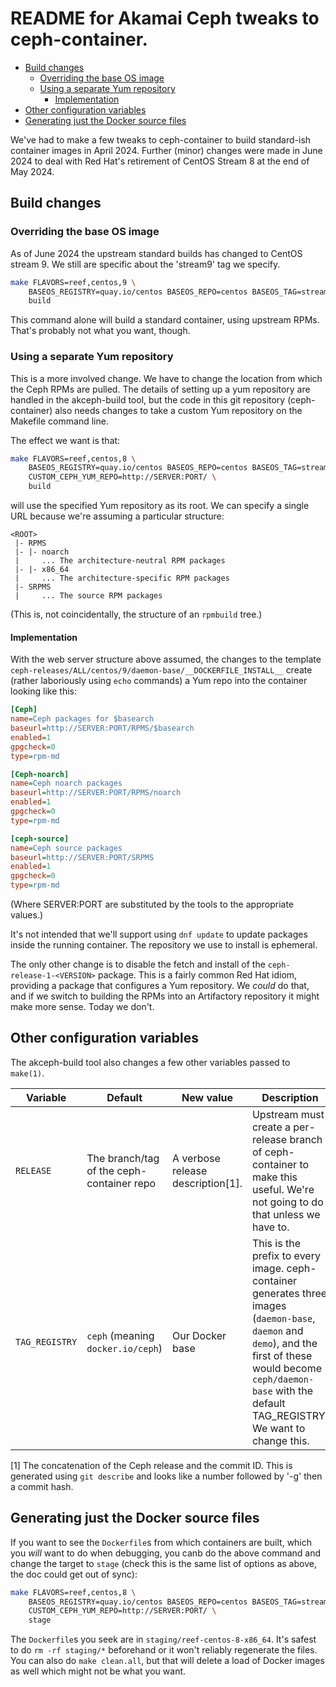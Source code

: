 # README for Akamai Ceph tweaks to ceph-container.

<!-- vscode-markdown-toc -->
* [Build changes](#Buildchanges)
	* [Overriding the base OS image](#OverridingthebaseOSimage)
	* [Using a separate Yum repository](#UsingaseparateYumrepository)
		* [Implementation](#Implementation)
* [Other configuration variables](#Otherconfigurationvariables)
* [Generating just the Docker source files](#GeneratingjusttheDockersourcefiles)

<!-- vscode-markdown-toc-config
	numbering=false
	autoSave=true
	/vscode-markdown-toc-config -->
<!-- /vscode-markdown-toc -->

We've had to make a few tweaks to ceph-container to build standard-ish
container images in April 2024. Further (minor) changes were made in June 2024
to deal with Red Hat's retirement of CentOS Stream 8 at the end of May 2024.

## <a name='Buildchanges'></a>Build changes

### <a name='OverridingthebaseOSimage'></a>Overriding the base OS image

As of June 2024 the upstream standard builds has changed to CentOS stream 9.
We still are specific about the 'stream9' tag we specify.

```sh
make FLAVORS=reef,centos,9 \
    BASEOS_REGISTRY=quay.io/centos BASEOS_REPO=centos BASEOS_TAG=stream9 \
    build
```

This command alone will build a standard container, using upstream RPMs.
That's probably not what you want, though.

### <a name='UsingaseparateYumrepository'></a>Using a separate Yum repository

This is a more involved change. We have to change the location from which the
Ceph RPMs are pulled. The details of setting up a yum repository are handled
in the akceph-build tool, but the code in this git repository (ceph-container)
also needs changes to take a custom Yum repository on the Makefile command
line.

The effect we want is that:

```sh
make FLAVORS=reef,centos,8 \
    BASEOS_REGISTRY=quay.io/centos BASEOS_REPO=centos BASEOS_TAG=stream8 \
    CUSTOM_CEPH_YUM_REPO=http://SERVER:PORT/ \
    build
```

will use the specified Yum repository as its root. We can specify a single URL
because we're assuming a particular structure:

```text
<ROOT>
 |- RPMS
 |- |- noarch
 |     ... The architecture-neutral RPM packages
 |- |- x86_64
 |     ... The architecture-specific RPM packages
 |- SRPMS
 |     ... The source RPM packages
```

(This is, not coincidentally, the structure of an `rpmbuild` tree.)

#### <a name='Implementation'></a>Implementation

With the web server structure above assumed, the changes to the template
`ceph-releases/ALL/centos/9/daemon-base/__DOCKERFILE_INSTALL__` create
(rather laboriously using `echo` commands) a Yum repo into the container
looking like this:

```ini
[Ceph]
name=Ceph packages for $basearch
baseurl=http://SERVER:PORT/RPMS/$basearch
enabled=1
gpgcheck=0
type=rpm-md

[Ceph-noarch]
name=Ceph noarch packages
baseurl=http://SERVER:PORT/RPMS/noarch
enabled=1
gpgcheck=0
type=rpm-md

[ceph-source]
name=Ceph source packages
baseurl=http://SERVER:PORT/SRPMS
enabled=1
gpgcheck=0
type=rpm-md
```

(Where SERVER:PORT are substituted by the tools to the appropriate values.)

It's not intended that we'll support using `dnf update` to update packages
inside the running container. The repository we use to install is ephemeral.

The only other change is to disable the fetch and install of the
`ceph-release-1-<VERSION>` package. This is a fairly common Red Hat idiom,
providing a package that configures a Yum repository. We _could_ do that, and
if we switch to building the RPMs into an Artifactory repository it might make
more sense. Today we don't.

## <a name='Otherconfigurationvariables'></a>Other configuration variables

The akceph-build tool also changes a few other variables passed to `make(1)`.

| Variable | Default | New value | Description |
| - | - | - | - |
| `RELEASE` | The branch/tag of the ceph-container repo | A verbose release description[1]. | Upstream must create a per-release branch of ceph-container to make this useful. We're not going to do that unless we have to. |
| `TAG_REGISTRY` | `ceph` (meaning `docker.io/ceph`) | Our Docker base | This is the prefix to every image. ceph-container generates three images (`daemon-base`, `daemon` and `demo`), and the first of these would become `ceph/daemon-base` with the default TAG_REGISTRY. We want to change this. |


[1]  The concatenation of the Ceph release and the commit ID. This is generated using `git describe` and looks like a number followed by '-g' then a commit hash.

## <a name='GeneratingjusttheDockersourcefiles'></a>Generating just the Docker source files

If you want to see the `Dockerfile`s from which containers are built, which
you _will_ want to do when debugging, you canb do the above command and change
the target to `stage` (check this is the same list of options as above, the
doc could get out of sync):

```sh
make FLAVORS=reef,centos,8 \
    BASEOS_REGISTRY=quay.io/centos BASEOS_REPO=centos BASEOS_TAG=stream8 \
    CUSTOM_CEPH_YUM_REPO=http://SERVER:PORT/ \
    stage
```

The `Dockerfile`s you seek are in `staging/reef-centos-8-x86_64`. It's safest
to do `rm -rf staging/*` beforehand or it won't reliably regenerate the
files. You can also do `make clean.all`, but that will delete a load of Docker
images as well which might not be what you want.
